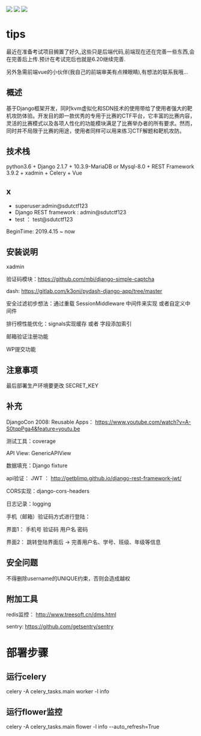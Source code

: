 ![](https://img.shields.io/badge/Version-1.0.0-green.svg)
![](https://img.shields.io/badge/License-MIT-blue.svg)
![](https://img.shields.io/badge/Author-SDUTSec-yellow.svg)
# tips
最近在准备考试项目搁置了好久,这些只是后端代码,前端现在还在完善一些东西,会在完善后上传.预计在考试完后也就是6.20继续完善.

另外急需前端vue的小伙伴(我自己的前端审美有点辣眼睛),有想法的联系我哦...


## 概述
基于Django框架开发，同时kvm虚拟化和SDN技术的使用带给了使用者强大的靶机攻防体验。开发目的即一款优秀的专用于比赛的CTF平台，它丰富的比赛内容，灵活的比赛模式以及各项人性化的功能模块满足了比赛举办者的所有要求。然而，同时并不局限于比赛的用途，使用者同样可以用来练习CTF解题和靶机攻防。
## 技术栈

python3.6 + Django 2.1.7 + 10.3.9-MariaDB or Mysql-8.0 + REST Framework 3.9.2 + xadmin + Celery + Vue



## x
- superuser:admin@sdutctf123
- Django REST framework : admin@sdutctf123
- test ： test@sdutctf123

BeginTime: 2019.4.15 ~ now

## 安装说明
xadmin 

验证码模块：https://github.com/mbi/django-simple-captcha

dash: https://gitlab.com/k3oni/pydash-django-app/tree/master


安全过滤初步想法：通过重载 SessionMiddleware 中间件来实现 或者自定义中间件

排行榜性能优化：signals实现缓存  或者 字段添加索引

邮箱验证注册功能

WP提交功能

## 注意事项

最后部署生产环境要更改 SECRET_KEY 

## 补充
DjangoCon 2008: Reusable Apps： https://www.youtube.com/watch?v=A-S0tqpPga4&feature=youtu.be

测试工具：coverage

API View: GenericAPIView

数据填充：Django  fixture

api验证： JWT  ： http://getblimp.github.io/django-rest-framework-jwt/

CORS实现：django-cors-headers

日志记录：logging


手机（邮箱）验证码方式进行登陆：

界面1： 手机号 验证码  用户名  密码

界面2： 跳转登陆界面后 -> 完善用户名、学号、班级、年级等信息

## 安全问题

不得删除username的UNIQUE约束，否则会造成越权

## 附加工具
redis监控： http://www.treesoft.cn/dms.html

sentry: https://github.com/getsentry/sentry

# 部署步骤

## 运行celery
celery -A celery_tasks.main worker -l info


## 运行flower监控
celery -A celery_tasks.main flower -l info --auto_refresh=True


